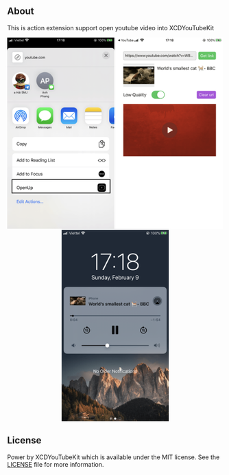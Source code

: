 ## About

This is action extension support open youtube video into XCDYouTubeKit

<p align="center">
<img src="Screenshots/img1.png" width="250" height="445">
<img src="Screenshots/img2.png" width="250" height="445">
<img src="Screenshots/img3.png" width="250" height="445">
</p>

## License

Power by XCDYouTubeKit which is available under the MIT license. See the [LICENSE](LICENSE) file for more information.
